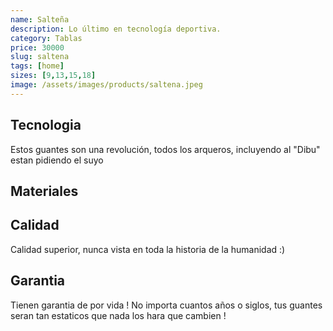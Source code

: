 ```yaml
---
name: Salteña
description: Lo último en tecnología deportiva.
category: Tablas
price: 30000
slug: saltena   
tags: [home]
sizes: [9,13,15,18]
image: /assets/images/products/saltena.jpeg
---
```


## Tecnologia

Estos guantes son una revolución, todos los arqueros, incluyendo al "Dibu" estan pidiendo el suyo

## Materiales


## Calidad

Calidad superior, nunca vista en toda la historia de la humanidad :) 

## Garantia

Tienen garantia de por vida ! No importa cuantos años o siglos, tus guantes seran tan estaticos que nada los hara que cambien !
